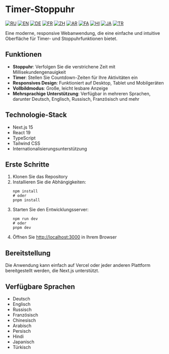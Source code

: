 # Timer-Stoppuhr

[![RU](https://img.shields.io/badge/Русский-🇷🇺-blue.svg)](README.ru.md)
[![EN](https://img.shields.io/badge/English-🇬🇧-red.svg)](README.md)
[![DE](https://img.shields.io/badge/Deutsch-🇩🇪-gold.svg)](README.de.md)
[![FR](https://img.shields.io/badge/Français-🇫🇷-purple.svg)](README.fr.md)
[![ZH](https://img.shields.io/badge/中文-🇨🇳-maroon.svg)](README.zh.md)
[![AR](https://img.shields.io/badge/العربية-🇦🇪-green.svg)](README.ar.md)
[![FA](https://img.shields.io/badge/فارسی-🇮🇷-orange.svg)](README.fa.md)
[![HI](https://img.shields.io/badge/हिंदी-🇮🇳-teal.svg)](README.hi.md)
[![JA](https://img.shields.io/badge/日本語-🇯🇵-lightblue.svg)](README.ja.md)
[![TR](https://img.shields.io/badge/Türkçe-🇹🇷-darkred.svg)](README.tr.md)

Eine moderne, responsive Webanwendung, die eine einfache und intuitive Oberfläche für Timer- und Stoppuhrfunktionen bietet.

## Funktionen

- **Stoppuhr**: Verfolgen Sie die verstrichene Zeit mit Millisekundengenauigkeit
- **Timer**: Stellen Sie Countdown-Zeiten für Ihre Aktivitäten ein
- **Responsives Design**: Funktioniert auf Desktop, Tablet und Mobilgeräten
- **Vollbildmodus**: Große, leicht lesbare Anzeige
- **Mehrsprachige Unterstützung**: Verfügbar in mehreren Sprachen, darunter Deutsch, Englisch, Russisch, Französisch und mehr

## Technologie-Stack

- Next.js 15
- React 19
- TypeScript
- Tailwind CSS
- Internationalisierungsunterstützung

## Erste Schritte

1. Klonen Sie das Repository
2. Installieren Sie die Abhängigkeiten:
   ```
   npm install
   # oder
   pnpm install
   ```
3. Starten Sie den Entwicklungsserver:
   ```
   npm run dev
   # oder
   pnpm dev
   ```
4. Öffnen Sie [http://localhost:3000](http://localhost:3000) in Ihrem Browser

## Bereitstellung

Die Anwendung kann einfach auf Vercel oder jeder anderen Plattform bereitgestellt werden, die Next.js unterstützt.

## Verfügbare Sprachen

- Deutsch
- Englisch
- Russisch
- Französisch
- Chinesisch
- Arabisch
- Persisch
- Hindi
- Japanisch
- Türkisch
